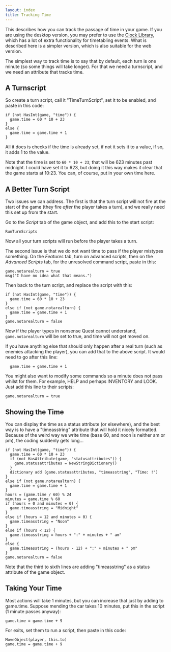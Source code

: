 ```yaml
---
layout: index
title: Tracking Time
---
```


This describes how you can track the passage of time in your game. If you are using the desktop version, you may prefer to use the [Clock Library](https://github.com/ThePix/quest/wiki/Clock-Library), which has a lot of extra functionality for timetabling events. What is described here is a simpler version, which is also suitable for the web version.

The simplest way to track time is to say that by default, each turn is one minute (so some things will take longer). For that we need a turnscript, and we need an attribute that tracks time.

A Turnscript
------------

So create a turn script, call it "TimeTurnScript", set it to be enabled, and paste in this code:

```
if (not HasInt(game, "time")) {
  game.time = 60 * 10 + 23
}
else {
  game.time = game.time + 1
}
```

All it does is checks if the time is already set, if not it sets it to a value, if so, it adds 1 to the value.

Note that the time is set to `60 * 10 + 23`; that will be 623 minutes past midnight. I could have set it to 623, but doing it this way makes it clear that the game starts at 10:23. You can, of course, put in your own time here.


A Better Turn Script
--------------------

Two issues we can address. The first is that the turn script will not fire at the start of the game (they fire _after_ the player takes a turn), and we really need this set up from the start.

Go to the _Script_ tab of the game object, and add this to the start script:

```
RunTurnScripts
```

Now all your turn scripts will run before the player takes a turn.

The second issue is that we do not want time to pass if the player mistypes something. On the _Features_ tab, turn on advanced scripts, then on the _Advanced Scripts_ tab, for the unresolved command script, paste in this:

```
game.notarealturn = true
msg("I have no idea what that means.")
```

Then back to the turn script, and replace the script with this:

```
if (not HasInt(game, "time")) {
  game.time = 60 * 10 + 23
}
else if (not game.notarealturn) {
  game.time = game.time + 1
}
game.notarealturn = false
```

Now if the player types in nonsense Quest cannot understand, `game.notarealturn` will be set to true, and time will not get moved on.

If you have anything else that should only happen after a real turn (such as enemies attacking the player), you can add that to the above script. It would need to go after this line:

```
  game.time = game.time + 1
```

You might also want to modify some commands so a minute does not pass whilst for them. For example, HELP and perhaps INVENTORY and LOOK. Just add this line to their scripts:

```
game.notarealturn = true
```


Showing the Time
----------------

You can display the time as a status attribute (or elsewhere), and the best way is to have a "timeasstring" attribute that will hold it nicely formatted. Because of the weird way we write time (base 60, and noon is neither am or pm), the coding suddenly gets long...

```
if (not HasInt(game, "time")) {
  game.time = 60 * 10 + 23
  if (not HasAttribute(game, "statusattributes")) {
    game.statusattributes = NewStringDictionary()
  }
  dictionary add (game.statusattributes, "timeasstring", "Time: !")
}
else if (not game.notarealturn) {
  game.time = game.time + 1
}
hours = (game.time / 60) % 24
minutes = game.time % 60
if (hours = 0 and minutes = 0) {
  game.timeasstring = "Midnight"
}
else if (hours = 12 and minutes = 0) {
  game.timeasstring = "Noon"
}
else if (hours < 12) {
  game.timeasstring = hours + ":" + minutes + " am"
}
else {
  game.timeasstring = (hours - 12) + ":" + minutes + " pm"
}
game.notarealturn = false
```

Note that the third to sixth lines are adding "timeasstring" as a status attribute of the game object.


Taking Your Time
----------------

Most actions will take 1 minutes, but you can increase that just by adding to game.time. Suppose mending the car takes 10 minutes, put this in the script (1 minute passes anyway):

```
game.time = game.time + 9
```

For exits, set them to run a script, then paste in this code:

```
MoveObject(player, this.to)
game.time = game.time + 9
```


